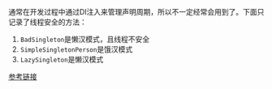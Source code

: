 ﻿通常在开发过程中通过DI注入来管理声明周期，所以不一定经常会用到了。下面只记录了线程安全的方法：

1. `BadSingleton`是懒汉模式，且线程不安全
2. `SimpleSingletonPerson`是饿汉模式
3. `LazySingleton`是懒汉模式

[参考链接](https://csharpindepth.com/articles/singleton)
